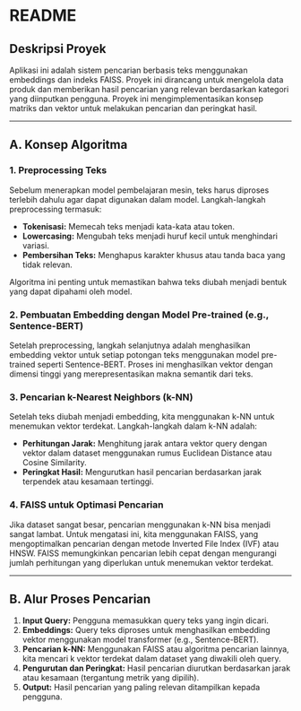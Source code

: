 # README

## Deskripsi Proyek
Aplikasi ini adalah sistem pencarian berbasis teks menggunakan embeddings dan indeks FAISS. Proyek ini dirancang untuk mengelola data produk dan memberikan hasil pencarian yang relevan berdasarkan kategori yang diinputkan pengguna. Proyek ini mengimplementasikan konsep matriks dan vektor untuk melakukan pencarian dan peringkat hasil.

---

## A. Konsep Algoritma

### 1. Preprocessing Teks
Sebelum menerapkan model pembelajaran mesin, teks harus diproses terlebih dahulu agar dapat digunakan dalam model. Langkah-langkah preprocessing termasuk:
- **Tokenisasi:** Memecah teks menjadi kata-kata atau token.
- **Lowercasing:** Mengubah teks menjadi huruf kecil untuk menghindari variasi.
- **Pembersihan Teks:** Menghapus karakter khusus atau tanda baca yang tidak relevan.

Algoritma ini penting untuk memastikan bahwa teks diubah menjadi bentuk yang dapat dipahami oleh model.

### 2. Pembuatan Embedding dengan Model Pre-trained (e.g., Sentence-BERT)
Setelah preprocessing, langkah selanjutnya adalah menghasilkan embedding vektor untuk setiap potongan teks menggunakan model pre-trained seperti Sentence-BERT. Proses ini menghasilkan vektor dengan dimensi tinggi yang merepresentasikan makna semantik dari teks.

### 3. Pencarian k-Nearest Neighbors (k-NN)
Setelah teks diubah menjadi embedding, kita menggunakan k-NN untuk menemukan vektor terdekat. Langkah-langkah dalam k-NN adalah:
- **Perhitungan Jarak:** Menghitung jarak antara vektor query dengan vektor dalam dataset menggunakan rumus Euclidean Distance atau Cosine Similarity.
- **Peringkat Hasil:** Mengurutkan hasil pencarian berdasarkan jarak terpendek atau kesamaan tertinggi.

### 4. FAISS untuk Optimasi Pencarian
Jika dataset sangat besar, pencarian menggunakan k-NN bisa menjadi sangat lambat. Untuk mengatasi ini, kita menggunakan FAISS, yang mengoptimalkan pencarian dengan metode Inverted File Index (IVF) atau HNSW. FAISS memungkinkan pencarian lebih cepat dengan mengurangi jumlah perhitungan yang diperlukan untuk menemukan vektor terdekat.

---

## B. Alur Proses Pencarian

1. **Input Query:** Pengguna memasukkan query teks yang ingin dicari.
2. **Embeddings:** Query teks diproses untuk menghasilkan embedding vektor menggunakan model transformer (e.g., Sentence-BERT).
3. **Pencarian k-NN:** Menggunakan FAISS atau algoritma pencarian lainnya, kita mencari k vektor terdekat dalam dataset yang diwakili oleh query.
4. **Pengurutan dan Peringkat:** Hasil pencarian diurutkan berdasarkan jarak atau kesamaan (tergantung metrik yang dipilih).
5. **Output:** Hasil pencarian yang paling relevan ditampilkan kepada pengguna.
